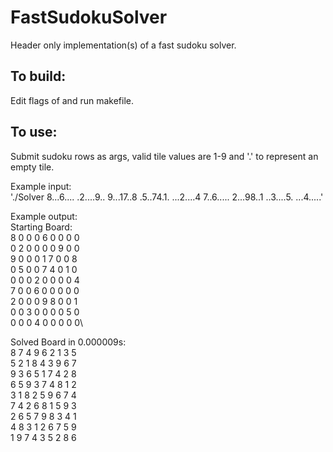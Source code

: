 # FastSudokuSolver
Header only implementation(s) of a fast sudoku solver.

## To build:
Edit flags of and run makefile.

## To use:
Submit sudoku rows as args, valid tile values are 1-9 and '.' to represent an empty tile.

Example input:\
'./Solver 8...6.... .2....9.. 9...17..8 .5..74.1. ...2....4 7..6..... 2...98..1 ..3....5. ...4.....'

Example output:\
Starting Board:\
8 0 0 0 6 0 0 0 0\
0 2 0 0 0 0 9 0 0\
9 0 0 0 1 7 0 0 8\
0 5 0 0 7 4 0 1 0\
0 0 0 2 0 0 0 0 4\
7 0 0 6 0 0 0 0 0\
2 0 0 0 9 8 0 0 1\
0 0 3 0 0 0 0 5 0\
0 0 0 4 0 0 0 0 0\

Solved Board in 0.000009s:\
8 7 4 9 6 2 1 3 5\
5 2 1 8 4 3 9 6 7\
9 3 6 5 1 7 4 2 8\
6 5 9 3 7 4 8 1 2\
3 1 8 2 5 9 6 7 4\
7 4 2 6 8 1 5 9 3\
2 6 5 7 9 8 3 4 1\
4 8 3 1 2 6 7 5 9\
1 9 7 4 3 5 2 8 6
